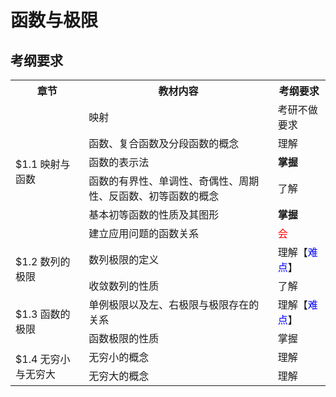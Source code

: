# 函数与极限

## 考纲要求

<style>th{text-align:center}</style>
<table>
<tr><th>章节</th><th>教材内容</th><th>考纲要求</th></tr>

<tr><td rowspan="6">$1.1 映射与函数</td><td>映射</td><td>考研不做要求</td></tr>
<tr><td>函数、复合函数及分段函数的概念</td><td>理解</td></tr>
<tr><td>函数的表示法</td><td><b>掌握</b></td></tr>
<tr><td>函数的有界性、单调性、奇偶性、周期性、反函数、初等函数的概念</td><td>了解</td></tr>
<tr><td>基本初等函数的性质及其图形</td><td><b>掌握</b></td></tr>
<tr><td>建立应用问题的函数关系</td><td><span style="color:red;">会</span></td></tr>

<tr><td rowspan="2">$1.2 数列的极限</td><td>数列极限的定义</td><td>理解【<span style="color:blue;">难点</span>】</td></tr>
<tr><td>收敛数列的性质</td><td>了解</td></tr>

<tr><td rowspan="2">$1.3 函数的极限</td><td>单例极限以及左、右极限与极限存在的关系</td><td>理解【<span style="color:blue;">难点</span>】</td></tr>
<tr><td>函数极限的性质</td><td>掌握</td></tr>

<tr><td rowspan="2">$1.4 无穷小与无穷大</td><td>无穷小的概念</td><td>理解</td></tr>
<tr><td>无穷大的概念</td><td>理解</td></tr>
</table>
